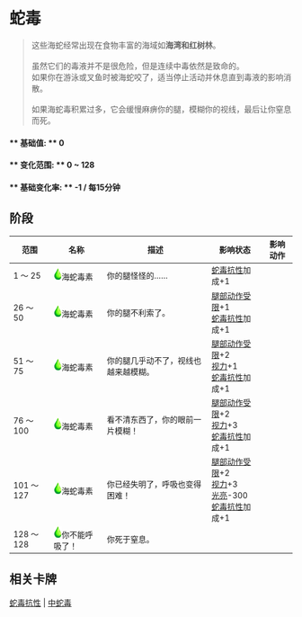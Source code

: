 # 蛇毒  
> 这些海蛇经常出现在食物丰富的海域如<b>海湾和红树林</b>。<br><br>虽然它们的毒液并不是很危险，但是连续中毒依然是致命的。<br>如果你在游泳或叉鱼时被海蛇咬了，适当停止活动并休息直到毒液的影响消散。<br><br>如果海蛇毒积累过多，它会缓慢麻痹你的腿，模糊你的视线，最后让你窒息而死。  
  
#### ** 基础值: ** 0   
#### ** 变化范围: ** 0 ~ 128  
#### ** 基础变化率: ** -1 / 每15分钟   
## 阶段  
范围  |  名称  |  描述  |  影响状态  |  影响动作  
----  |  ----  |  ----  |  ----  |  ----  
1 ～ 25  |  <img decoding="async" src="Sprite/Poison.png" href="a.md" style="max-width:20px;max-height:20px;">海蛇毒素  |  你的腿怪怪的……  |  [蛇毒抗性](VenomKraitResistance.md)加成+1  |    
26 ～ 50  |  <img decoding="async" src="Sprite/Poison.png" href="a.md" style="max-width:20px;max-height:20px;">海蛇毒素  |  你的腿不利索了。  |  [腿部动作受限](ModifierLeg.md)+1<br>[蛇毒抗性](VenomKraitResistance.md)加成+1  |    
51 ～ 75  |  <img decoding="async" src="Sprite/Poison.png" href="a.md" style="max-width:20px;max-height:20px;">海蛇毒素  |  你的腿几乎动不了，视线也越来越模糊。  |  [腿部动作受限](ModifierLeg.md)+2<br>[视力](Myopia.md)+1<br>[蛇毒抗性](VenomKraitResistance.md)加成+1  |    
76 ～ 100  |  <img decoding="async" src="Sprite/Poison.png" href="a.md" style="max-width:20px;max-height:20px;">海蛇毒素  |  看不清东西了，你的眼前一片模糊！  |  [腿部动作受限](ModifierLeg.md)+2<br>[视力](Myopia.md)+3<br>[蛇毒抗性](VenomKraitResistance.md)加成+1  |    
101 ～ 127  |  <img decoding="async" src="Sprite/Poison.png" href="a.md" style="max-width:20px;max-height:20px;">海蛇毒素  |  你已经失明了，呼吸也变得困难！  |  [腿部动作受限](ModifierLeg.md)+2<br>[视力](Myopia.md)+3<br>[光亮](Light.md)-300<br>[蛇毒抗性](VenomKraitResistance.md)加成+1  |    
128 ～ 128  |  <img decoding="async" src="Sprite/Poison.png" href="a.md" style="max-width:20px;max-height:20px;">你不能呼吸了！  |  你死于窒息。  |    |    
## 相关卡牌  
[蛇毒抗性](VenomKraitResistance.md)  |  [中蛇毒](VenomKraitInjector.md)  


<script>document.title="蛇毒 - 卡牌生存百科 Card Survival Wiki";</script>